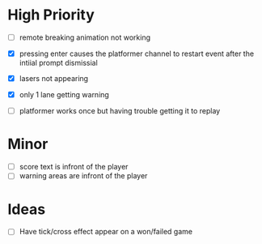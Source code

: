 # High Priority
- [ ] remote breaking animation not working
- [x] pressing enter causes the platformer channel to restart event after the intiial prompt dismissial
- [x] lasers not appearing 
- [x] only 1 lane getting warning
- [ ] platformer works once but having trouble getting it to replay


# Minor
- [ ] score text is infront of the player
- [ ] warning areas are infront of the player

# Ideas
- [ ] Have tick/cross effect appear on a won/failed game
